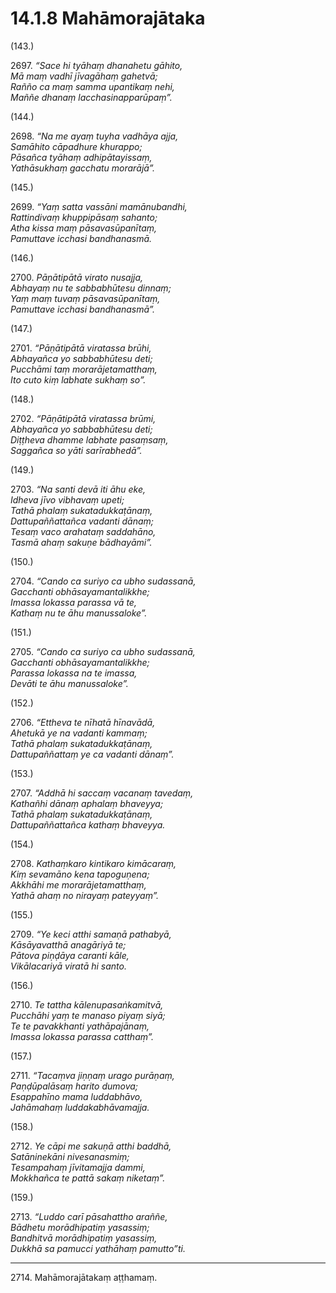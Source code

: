 

# 14.1.8 Mahāmorajātaka




(143.)

2697\. _“Sace hi tyāhaṃ dhanahetu gāhito,_  
_Mā maṃ vadhī jīvagāhaṃ gahetvā;_  
_Rañño ca maṃ samma upantikaṃ nehi,_  
_Maññe dhanaṃ lacchasinapparūpaṃ”._  


(144.)

2698\. _“Na me ayaṃ tuyha vadhāya ajja,_  
_Samāhito cāpadhure khurappo;_  
_Pāsañca tyāhaṃ adhipātayissaṃ,_  
_Yathāsukhaṃ gacchatu morarājā”._  


(145.)

2699\. _“Yaṃ satta vassāni mamānubandhi,_  
_Rattindivaṃ khuppipāsaṃ sahanto;_  
_Atha kissa maṃ pāsavasūpanītaṃ,_  
_Pamuttave icchasi bandhanasmā._  


(146.)

2700\. _Pāṇātipātā virato nusajja,_  
_Abhayaṃ nu te sabbabhūtesu dinnaṃ;_  
_Yaṃ maṃ tuvaṃ pāsavasūpanītaṃ,_  
_Pamuttave icchasi bandhanasmā”._  


(147.)

2701\. _“Pāṇātipātā viratassa brūhi,_  
_Abhayañca yo sabbabhūtesu deti;_  
_Pucchāmi taṃ morarājetamatthaṃ,_  
_Ito cuto kiṃ labhate sukhaṃ so”._  


(148.)

2702\. _“Pāṇātipātā viratassa brūmi,_  
_Abhayañca yo sabbabhūtesu deti;_  
_Diṭṭheva dhamme labhate pasaṃsaṃ,_  
_Saggañca so yāti sarīrabhedā”._  


(149.)

2703\. _“Na santi devā iti āhu eke,_  
_Idheva jīvo vibhavaṃ upeti;_  
_Tathā phalaṃ sukatadukkaṭānaṃ,_  
_Dattupaññattañca vadanti dānaṃ;_  
_Tesaṃ vaco arahataṃ saddahāno,_  
_Tasmā ahaṃ sakuṇe bādhayāmi”._  


(150.)

2704\. _“Cando ca suriyo ca ubho sudassanā,_  
_Gacchanti obhāsayamantalikkhe;_  
_Imassa lokassa parassa vā te,_  
_Kathaṃ nu te āhu manussaloke”._  


(151.)

2705\. _“Cando ca suriyo ca ubho sudassanā,_  
_Gacchanti obhāsayamantalikkhe;_  
_Parassa lokassa na te imassa,_  
_Devāti te āhu manussaloke”._  


(152.)

2706\. _“Ettheva te nīhatā hīnavādā,_  
_Ahetukā ye na vadanti kammaṃ;_  
_Tathā phalaṃ sukatadukkaṭānaṃ,_  
_Dattupaññattaṃ ye ca vadanti dānaṃ”._  


(153.)

2707\. _“Addhā hi saccaṃ vacanaṃ tavedaṃ,_  
_Kathañhi dānaṃ aphalaṃ bhaveyya;_  
_Tathā phalaṃ sukatadukkaṭānaṃ,_  
_Dattupaññattañca kathaṃ bhaveyya._  


(154.)

2708\. _Kathaṃkaro kintikaro kimācaraṃ,_  
_Kiṃ sevamāno kena tapoguṇena;_  
_Akkhāhi me morarājetamatthaṃ,_  
_Yathā ahaṃ no nirayaṃ pateyyaṃ”._  


(155.)

2709\. _“Ye keci atthi samaṇā pathabyā,_  
_Kāsāyavatthā anagāriyā te;_  
_Pātova piṇḍāya caranti kāle,_  
_Vikālacariyā viratā hi santo._  


(156.)

2710\. _Te tattha kālenupasaṅkamitvā,_  
_Pucchāhi yaṃ te manaso piyaṃ siyā;_  
_Te te pavakkhanti yathāpajānaṃ,_  
_Imassa lokassa parassa catthaṃ”._  


(157.)

2711\. _“Tacaṃva jiṇṇaṃ urago purāṇaṃ,_  
_Paṇḍūpalāsaṃ harito dumova;_  
_Esappahīno mama luddabhāvo,_  
_Jahāmahaṃ luddakabhāvamajja._  


(158.)

2712\. _Ye cāpi me sakuṇā atthi baddhā,_  
_Satāninekāni nivesanasmiṃ;_  
_Tesampahaṃ jīvitamajja dammi,_  
_Mokkhañca te pattā sakaṃ niketaṃ”._  


(159.)

2713\. _“Luddo carī pāsahattho araññe,_  
_Bādhetu morādhipatiṃ yasassiṃ;_  
_Bandhitvā morādhipatiṃ yasassiṃ,_  
_Dukkhā sa pamucci yathāhaṃ pamutto”ti._  


---

2714\. Mahāmorajātakaṃ aṭṭhamaṃ.





